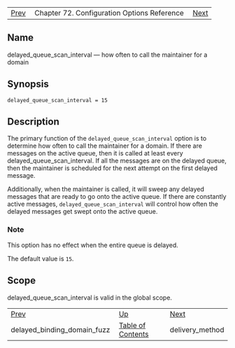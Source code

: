 |     |     |     |
| --- | --- | --- |
| [Prev](conf.ref.delayed_binding_domain_fuzz)  | Chapter 72. Configuration Options Reference |  [Next](conf.ref.delivery_method) |

<a name="conf.ref.delayed_queue_scan_interval"></a>
## Name

delayed_queue_scan_interval — how often to call the maintainer for a domain

## Synopsis

`delayed_queue_scan_interval = 15`

<a name="idp24259248"></a>
## Description

The primary function of the `delayed_queue_scan_interval` option is to determine how often to call the maintainer for a domain. If there are messages on the active queue, then it is called at least every delayed_queue_scan_interval. If all the messages are on the delayed queue, then the maintainer is scheduled for the next attempt on the first delayed message.

Additionally, when the maintainer is called, it will sweep any delayed messages that are ready to go onto the active queue. If there are constantly active messages, `delayed_queue_scan_interval` will control how often the delayed messages get swept onto the active queue.

### Note

This option has no effect when the entire queue is delayed.

The default value is `15`.

<a name="idp24264896"></a>
## Scope

delayed_queue_scan_interval is valid in the global scope.

|     |     |     |
| --- | --- | --- |
| [Prev](conf.ref.delayed_binding_domain_fuzz)  | [Up](config.options.ref) |  [Next](conf.ref.delivery_method) |
| delayed_binding_domain_fuzz  | [Table of Contents](index) |  delivery_method |

